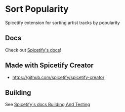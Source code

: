 # Sort Popularity
Spicetify extension for sorting artist tracks by popularity

## Docs
Check out [Spicetify's docs](https://spicetify.app/docs/development/spicetify-creator/the-basics)!

## Made with Spicetify Creator
- https://github.com/spicetify/spicetify-creator

## Building
See [Spicetify's docs Building And Testing](https://spicetify.app/docs/development/spicetify-creator/building-and-testing)